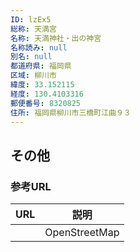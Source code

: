 ```yaml
---
ID: lzEx5
総称: 天満宮
名称: 天満神社・出の神宮
名称読み: null
別名: null
都道府県: 福岡県
区域: 柳川市
緯度: 33.152115
経度: 130.4103316
郵便番号: 8320825
住所: 福岡県柳川市三橋町江曲９３
---
```


## その他

### 参考URL

| URL | 説明          |
| --- | ------------- |
|     | OpenStreetMap |
